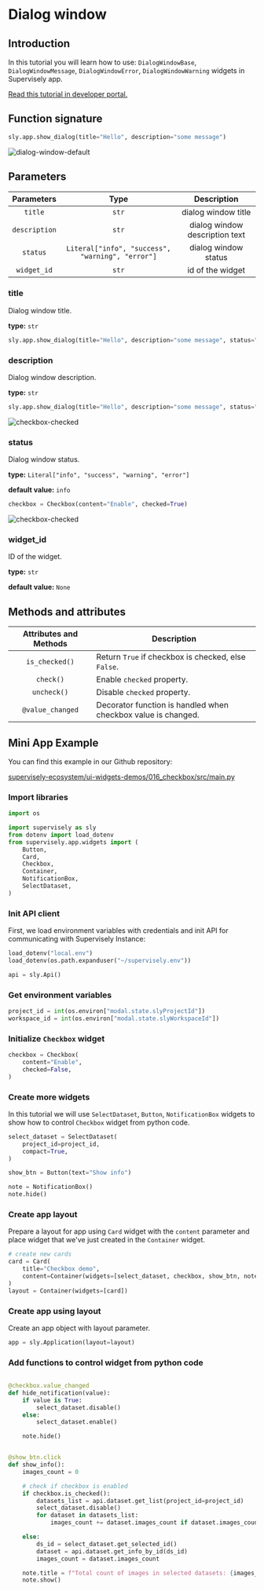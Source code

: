 # Dialog window

## Introduction

In this tutorial you will learn how to use: `DialogWindowBase`, `DialogWindowMessage`, `DialogWindowError`, `DialogWindowWarning` widgets in Supervisely app.

[Read this tutorial in developer portal.](https://developer.supervise.ly/app-development/apps-with-gui/dialog_window)

## Function signature

```python
sly.app.show_dialog(title="Hello", description="some message")
```

![dialog-window-default]()

## Parameters

|  Parameters   |                       Type                       |          Description           |
| :-----------: | :----------------------------------------------: | :----------------------------: |
|    `title`    |                      `str`                       |      dialog window title       |
| `description` |                      `str`                       | dialog window description text |
|   `status`    | `Literal["info", "success", "warning", "error"]` |      dialog window status      |
|  `widget_id`  |                      `str`                       |        id of the widget        |

### title

Dialog window title.

**type:** `str`

```python
sly.app.show_dialog(title="Hello", description="some message", status="info")
```

### description

Dialog window description.

**type:** `str`

```python
sly.app.show_dialog(title="Hello", description="some message", status="info")
```

![checkbox-checked](https://user-images.githubusercontent.com/79905215/218074377-5c0ceb1e-dc3d-4405-92e2-e3b0b0602d59.png)

### status

Dialog window status.

**type:** `Literal["info", "success", "warning", "error"]`

**default value:** `info`

```python
checkbox = Checkbox(content="Enable", checked=True)
```

![checkbox-checked](https://user-images.githubusercontent.com/79905215/218074377-5c0ceb1e-dc3d-4405-92e2-e3b0b0602d59.png)

### widget_id

ID of the widget.

**type:** `str`

**default value:** `None`

## Methods and attributes

| Attributes and Methods | Description                                                   |
| :--------------------: | ------------------------------------------------------------- |
|     `is_checked()`     | Return `True` if checkbox is checked, else `False`.           |
|       `check()`        | Enable `checked` property.                                    |
|      `uncheck()`       | Disable `checked` property.                                   |
|    `@value_changed`    | Decorator function is handled when checkbox value is changed. |


## Mini App Example

You can find this example in our Github repository:

[supervisely-ecosystem/ui-widgets-demos/016_checkbox/src/main.py](https://github.com/supervisely-ecosystem/ui-widgets-demos/blob/master/016_checkbox/src/main.py)

### Import libraries

```python
import os

import supervisely as sly
from dotenv import load_dotenv
from supervisely.app.widgets import (
    Button,
    Card,
    Checkbox,
    Container,
    NotificationBox,
    SelectDataset,
)
```

### Init API client

First, we load environment variables with credentials and init API for communicating with Supervisely Instance:

```python
load_dotenv("local.env")
load_dotenv(os.path.expanduser("~/supervisely.env"))

api = sly.Api()
```

### Get environment variables

```python
project_id = int(os.environ["modal.state.slyProjectId"])
workspace_id = int(os.environ["modal.state.slyWorkspaceId"])
```

### Initialize `Checkbox` widget

```python
checkbox = Checkbox(
    content="Enable",
    checked=False,
)
```

### Create more widgets

In this tutorial we will use `SelectDataset`, `Button`, `NotificationBox` widgets to show how to control `Checkbox` widget from python code.

```python
select_dataset = SelectDataset(
    project_id=project_id,
    compact=True,
)

show_btn = Button(text="Show info")

note = NotificationBox()
note.hide()
```

### Create app layout

Prepare a layout for app using `Card` widget with the `content` parameter and place widget that we've just created in the `Container` widget.

```python
# create new cards
card = Card(
    title="Checkbox demo",
    content=Container(widgets=[select_dataset, checkbox, show_btn, note]),
)
layout = Container(widgets=[card])
```

### Create app using layout

Create an app object with layout parameter.

```python
app = sly.Application(layout=layout)
```

### Add functions to control widget from python code

```python

@checkbox.value_changed
def hide_notification(value):
    if value is True:
        select_dataset.disable()
    else:
        select_dataset.enable()

    note.hide()


@show_btn.click
def show_info():
    images_count = 0

    # check if checkbox is enabled
    if checkbox.is_checked():
        datasets_list = api.dataset.get_list(project_id=project_id)
        select_dataset.disable()
        for dataset in datasets_list:
            images_count += dataset.images_count if dataset.images_count is not None else 0

    else:
        ds_id = select_dataset.get_selected_id()
        dataset = api.dataset.get_info_by_id(ds_id)
        images_count = dataset.images_count

    note.title = f"Total count of images in selected datasets: {images_count}."
    note.show()
```

<figure><img src="https://user-images.githubusercontent.com/79905215/218137018-56ad2e50-aee0-4c84-aafd-d510af804bc7.gif" alt=""><figcaption><p> </p></figcaption></figure>
